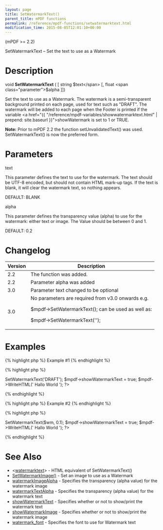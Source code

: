 ```yaml
---
layout: page
title: SetWatermarkText()
parent_title: mPDF functions
permalink: /reference/mpdf-functions/setwatermarktext.html
modification_time: 2015-08-05T12:01:10+00:00
---
```


(mPDF &gt;= 2.2)

SetWatermarkText – Set the text to use as a Watermark

# Description

void <b>SetWatermarkText</b> ( [ string <span class="parameter">$text</span> [, float <span class="parameter">$alpha</span> ]])

Set the text to use as a Watermark. The watermark is a semi-transparent background printed on each page, used for text such as "DRAFT". The watermark will be added to each page when the Footer is printed if the variable <a href="{{ "/reference/mpdf-variables/showwatermarktext.html" | prepend: site.baseurl }}">showWatermark</a> is set to 1 or <span class="smallblock">TRUE</span>.&nbsp;

<div class="alert alert-info" role="alert"><strong>Note:</strong> Prior to mPDF 2.2 the function setUnvalidatedText() was used. SetWatermarkText() is now the preferred form.</div>

# Parameters

<span class="parameter">text</span>

This parameter defines the text to use for the watermark. The text should be UTF-8 encoded, but should not contain HTML mark-up tags. If the text is blank, it will clear the watermark text, so nothing appears.

<span class="smallblock">DEFAULT</span>: <span class="smallblock">BLANK</span>

<span class="parameter">alpha</span>

This parameter defines the transparency value (alpha) to use for the watermark: either text or image. The Value should be between 0 and 1.

<span class="smallblock">DEFAULT</span>: 0.2

# Changelog

<table class="table"> <thead>
<tr> <th>Version</th><th>Description</th> </tr>
</thead> <tbody>
<tr>
<td>2.2</td>
<td>The function was added.</td>
</tr>
<tr>
<td>2.2</td>
<td>Parameter <span class="parameter">alpha</span> was added</td>
</tr>
<tr>
<td>3.0</td>
<td>Parameter <span class="parameter">text</span> changed to be optional

</td>
</tr>
<tr>
<td>3.0</td>
<td>No parameters are required from v3.0 onwards e.g.

$mpdf-&gt;SetWatermarkText(); can be used as well as:

$mpdf-&gt;SetWatermarkText('');</td>
</tr>
</tbody> </table>

# Examples

{% highlight php %}
Example #1
{% endhighlight %}

{% highlight php %}
<?php

$mpdf=new mPDF();

$mpdf->SetWatermarkText('DRAFT');

$mpdf->showWatermarkText = true;

$mpdf->WriteHTML('
Hallo World
');

?>
{% endhighlight %}

{% highlight php %}
Example #2
{% endhighlight %}

{% highlight php %}
<?php

// htmltoolkit contains a function strcode2utf() to convert htmlentities to UTF-8 encoded text$mpdf=new mPDF();

$wm = strcode2utf("&amp;#1575;&amp;#1610;&amp;#1604;&amp;#1575;&amp;#1578; &amp;#1601;&amp;#1610;&amp;#1605;&amp;#1575; &amp;#1575;&amp;#1610;&amp;#1604;&amp;#1575;&amp;#1578; &amp;#1601;&amp;#1610;&amp;#1605;&amp;#1575;");

$mpdf->SetWatermarkText($wm, 0.1);

$mpdf->showWatermarkText = true;

$mpdf->WriteHTML('
Hallo World
');

?>
{% endhighlight %}

# See Also

<ul>
<li class="manual_boxlist">&lt;<a href="{{ "/reference/html-control-tags/watermarktext.html" | prepend: site.baseurl }}">watermarktext</a>&gt; - HTML equivalent of SetWatermarkText()</li>
<li class="manual_boxlist"><a href="{{ "/reference/mpdf-functions/setwatermarktext.html" | prepend: site.baseurl }}">SetWatermarkImage()</a> - Set an image to use as a Watermark</li>
<li class="manual_boxlist"><a href="{{ "/reference/mpdf-variables/watermarkimagealpha.html" | prepend: site.baseurl }}">watermarkImageAlpha</a> - Specifies the transparency (alpha value) for the watermark image</li>
<li class="manual_boxlist"><a href="{{ "/reference/mpdf-variables/watermarktextalpha.html" | prepend: site.baseurl }}">watermarkTextAlpha</a> - Specifies the transparency (alpha value) for the watermark text</li>
<li class="manual_boxlist"><a href="{{ "/reference/mpdf-variables/showwatermarktext.html" | prepend: site.baseurl }}">showWatermarkText</a> - Specifies whether or not to show/print the watermark text

</li>
<li class="manual_boxlist"><a href="{{ "/reference/mpdf-variables/showwatermarktext.html" | prepend: site.baseurl }}">showWatermarkImage</a> - Specifies whether or not to show/print the watermark image</li>
<li class="manual_boxlist"><a href="{{ "/reference/mpdf-variables/watermark-font.html" | prepend: site.baseurl }}">watermark_font</a> - Specifies the font to use for Watermark text</li>
</ul>
